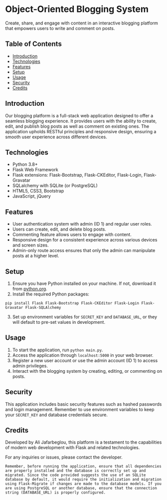 # Object-Oriented Blogging System

Create, share, and engage with content in an interactive blogging platform that empowers users to write and comment on posts.

## Table of Contents

- [Introduction](#introduction)
- [Technologies](#technologies)
- [Features](#features)
- [Setup](#setup)
- [Usage](#usage)
- [Security](#security)
- [Credits](#credits)

## Introduction

Our blogging platform is a full-stack web application designed to offer a seamless blogging experience. It provides users with the ability to create, edit, and publish blog posts as well as comment on existing ones. The application upholds RESTful principles and responsive design, ensuring a smooth user experience across different devices.

## Technologies

- Python 3.8+
- Flask Web Framework
- Flask extensions: Flask-Bootstrap, Flask-CKEditor, Flask-Login, Flask-Gravatar
- SQLalchemy with SQLite (or PostgreSQL)
- HTML5, CSS3, Bootstrap
- JavaScript, jQuery

## Features

- User authentication system with admin (ID 1) and regular user roles.
- Users can create, edit, and delete blog posts.
- Commenting feature allows users to engage with content.
- Responsive design for a consistent experience across various devices and screen sizes.
- Admin-only route access ensures that only the admin can manipulate posts at a higher level.

## Setup

1. Ensure you have Python installed on your machine. If not, download it from [python.org](https://www.python.org/downloads/).
2. Install the required Python packages:

```
pip install Flask Flask-Bootstrap Flask-CKEditor Flask-Login Flask-Gravatar Flask-SQLAlchemy
```

3. Set up environment variables for `SECRET_KEY` and `DATABASE_URL`, or they will default to pre-set values in development.

## Usage

1. To start the application, run `python main.py`.
2. Access the application through `localhost:5000` in your web browser.
3. Register a new user account or use the admin account (ID 1) to access admin privileges.
4. Interact with the blogging system by creating, editing, or commenting on posts.

## Security

This application includes basic security features such as hashed passwords and login management. Remember to use environment variables to keep your `SECRET_KEY` and database credentials secure.

## Credits

Developed by Ali Jafarbeglou, this platform is a testament to the capabilities of modern web development with Flask and related technologies.

For any inquiries or issues, please contact the developer.


```
Remember, before running the application, ensure that all dependencies are properly installed and the database is correctly set up and migrated. Since the code provided suggests the use of an SQLite database by default, it would require the initialization and migration using Flask-Migrate if changes are made to the database models. If you are using PostgreSQL or another database, ensure that the connection string (DATABASE_URL) is properly configured.
```
